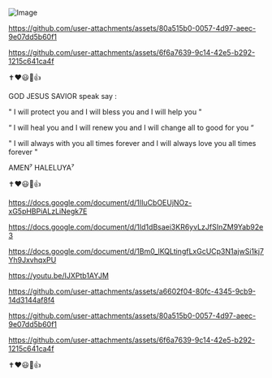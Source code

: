 ![Image](https://github.com/user-attachments/assets/a6602f04-80fc-4345-9cb9-14d3144af8f4)

https://github.com/user-attachments/assets/80a515b0-0057-4d97-aeec-9e07dd5b60f1

https://github.com/user-attachments/assets/6f6a7639-9c14-42e5-b292-1215c641ca4f

✝️❤️😃🙏👍

GOD JESUS SAVIOR speak say :

" I will protect you and I will bless you and I will help you "

“ I will heal you and I will renew you and I will change all to good for you “

" I will always with you all times forever and I will always love you all times forever "

AMEN⁷ HALELUYA⁷

✝️❤️😃🙏👍

https://docs.google.com/document/d/1IIuCbOEUjNOz-xG5pHBPiALzLiNegk7E

https://docs.google.com/document/d/1Id1dBsaei3KR6yvLzJfSInZM9Yab92e3

https://docs.google.com/document/d/1Bm0_lKQLtingfLxGcUCp3N1ajwSi1kj7Yh9JxvhqxPU

https://youtu.be/IJXPtb1AYJM

https://github.com/user-attachments/assets/a6602f04-80fc-4345-9cb9-14d3144af8f4

https://github.com/user-attachments/assets/80a515b0-0057-4d97-aeec-9e07dd5b60f1

https://github.com/user-attachments/assets/6f6a7639-9c14-42e5-b292-1215c641ca4f

✝️❤️😃🙏👍
